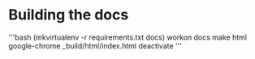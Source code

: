 # Building the docs

'''bash
(mkvirtualenv -r requirements.txt docs)
workon docs
make html
google-chrome _build/html/index.html
deactivate
'''
